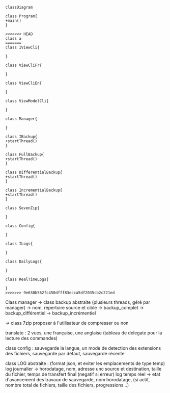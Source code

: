 ﻿```mermaid
classDiagram

class Program{
+main()
}

<<<<<<< HEAD
class a
=======
class IViewCli{

}

class ViewCliFr{

}

class ViewCliEn{

}

class ViewModelCli{

}

class Manager{

}

class IBackup{
+startThread()
}

class FullBackup{
+startThread()
}

class DifferentialBackup{
+startThread()
}

class IncrementialBackup{
+startThread()
}

class SevenZip{

}

class Config{

}

class ILogs{

}

class DailyLogs{

}

class RealTimeLogs{

}
>>>>>>> 9e630b562fc450dfff83ecca5df2035cb2c221ed

```

Class manager
-> class backup abstraite (plusieurs threads, géré par manager) -> nom, répertoire source et cible
    -> backup_complet
    -> backup_différentiel
    -> backup_incrémentiel

-> class 7zip proposer à l'utilisateur de compresser ou non

translate :  2 vues, une française, une anglaise (tableau de delegate pour la lecture des commandes)

class config : sauvegarde la langue, un mode de detection des extensions des fichiers, sauvegarde par défaut, sauvegarde récente

class LOG abstraite : (format json, et eviter les emplacements de type temp)
    log journalier -> horodatage, nom, adresse unc source et destination, taille du fichier, temps de transfert final (negatif si erreur)
    log temps réel -> etat d'avancement des travaux de sauvegarde, nom horodatage, (si actif, nombre total de fichiers, taille des fichiers, progressions ..)


